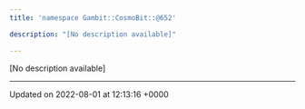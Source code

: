 ```yaml
---
title: 'namespace Gambit::CosmoBit::@652'

description: "[No description available]"

---
```







[No description available]






-------------------------------

Updated on 2022-08-01 at 12:13:16 +0000